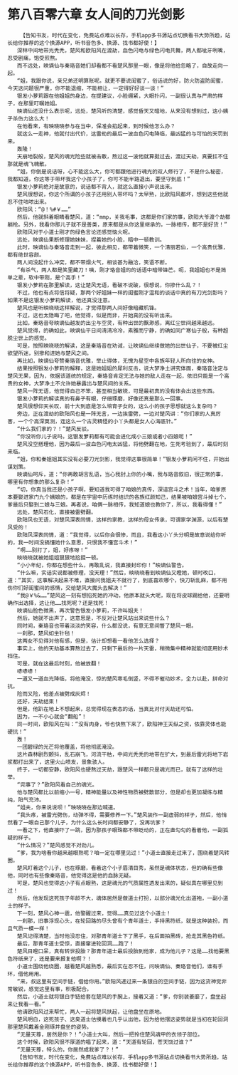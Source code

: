 # 第八百零六章 女人间的刀光剑影
        【告知书友，时代在变化，免费站点难以长存，手机app多书源站点切换看书大势所趋，站长给你推荐的这个换源APP，听书音色多、换源、找书都好使！】
       深林中间地带光秃秃，楚风和欧阳风在渡劫，血色闪电与绿色闪电共舞，两人都呲牙咧嘴，忍受剧痛，饱受煎熬。
       而不远处，映谪仙与秦珞音她们却看都不看楚风那里一眼，像是将他给忽略了，自故走向一起。
       “姐，我跟你说，亲兄弟还明算账呢。就更不要说闺蜜了，俗话说的好，防火防盗防闺蜜，今天这问题很严重，你不能退缩，不能相让，一定得好好谈一谈！”
       银发小萝莉跟在他姐姐的身边，在提建议，小脸绷紧，大眼扑闪，一副很认真与严肃的样子，在那里叮嘱她姐。
       映谪仙还没什么表示呢，远处，楚风听的清楚，感觉昏天又暗地，从来没有想到过，这小姨子杀伤力这么大！
       在他看来，有映晓晓参与在当中，保准会掐起来，到时候他怎么办？
       就这么一走神，他就付出代价，这雷劫的最后一波血色闪电降临，最凶猛的与可怕的天罚到来。
       轰隆！
       天崩地裂般，楚风的魂光险些就被击散，熬过这一波他就算挺过去，渡过天劫，真要扛不住那就是魂飞魄散。
       “姐，你倒是说话呀，心不能这么大，你可都跟他进行魂光的双人修行了，不是什么秘密，我都知道，你这等于带坏我这个小孩子了，你可不能半路退出，要坚守到底！”
       银发小萝莉绝对是故意的，说话都不背人，就这么直接小声说出来。
       楚风很想说，你这个所谓的小孩子还用别人带坏吗？太早熟，比欧阳风都坏，想到这些他就忍不住咕哝出来。
       欧阳风：“@！%#￥……”
       然后，他就斜着眼睛看楚风，道：“mmp，关我毛事，这都是你们家的事，欧阳大爷渡个劫都躺枪。另外，我看你那儿子就不是善类，原来都是从你这里继承的，一脉相传，都不是好货！”
       欧阳风对于小道士刚才的绿色言论还感觉恼火呢。
       远处，映谪仙果断修理她妹妹，捏着她的小脸，暗中一顿教训。
       此时，映谪仙与秦珞音走到一起，彼此相见，都带着微笑，一个清丽若仙，一个高贵优雅，都有绝世容颜。
       两人间没起什么冲突，都不带烟火气，相谈甚为融洽，笑语不断。
       “有杀气，两人都是笑里藏刀！咦，刚才珞音姐的的话语中暗带锋芒。呃，我姐姐也不是简单之辈，软中带刚，是个高手！”
       银发小萝莉在那里解读，这让楚风无语，看破不说破，很想说，你掺什么乱？！
       不过，他也有点将信将疑，那两个好姐妹一样的闺蜜刚才温和的谈话中真的有刀光剑影吗？如果不是这银发小萝莉解读，他还真没注意。
       楚风也是听映晓晓这样解说，才觉得那两人间好像暗藏机锋。
       不过，这也太隐晦了吧，他觉得，似是而非，开始真的没有听出来。
       比如，秦珞音夸映谪仙越发的出尘与空灵，有种出世的飘渺感，离红尘世间越来越远。
       楚风觉得，的确如此，映谪仙平日间清清冷冷，素雅而宁静，的确如同广寒仙子般，有种超脱尘世上的感觉。
       可是，按照映晓晓的解读，这是秦珞音在劝诫，让映谪仙继续做她的出世仙子，不要被红尘欲望所迷，别掺和进她与楚风之间。
       再比如，映谪仙夸赞秦珞音优雅，举止得体，无愧为星空中各族年轻人所向往的女神。
       结果按照银发小萝莉的解释，这是她姐姐的犀利反击，说大梦净土讲究体面，秦珞音注定与楚风无果，因为，依据该道统的规定，秦珞音肯定无法与她的敌人走在一起，依旧只能是一个高贵的女神，大梦净土不允许她暴露出与楚风间的关系。
       楚风一阵无语，他觉得自己不笨，甚至相当敏锐，可是最初真的没有体会出这些东西。
       银发小萝莉的解读真的有鼻子有眼，仔细琢磨，好像还真是那么一回事。
       楚风很想仰天长叹，前十大到底是怎么培育子女的，这么小的孩子思想就这么复杂吗？
       旁边，正在渡劫的欧阳风也是一阵无言，一边挨雷劈，一边对楚风讲：“你们家的人真厉害，一个个高深莫测，连这么一个古灵精怪的小丫头都是女人心海底针。”
       “什么我们家的？！”楚风反驳。
       “你没听你儿子说吗，这银发萝莉都有可能会进化成小三娘或者小四娘呢！”
       楚风没空搭理他，因为最后一波血色闪电太凶猛，将他劈翻在地，生死考验到了，最后时刻来临。
       “姐，你和秦姐姐其实没有必要刀光剑影，我觉得这事很简单！”银发小萝莉闲不住，开始出谋划策。
       映谪仙呵斥，道：“你再敢胡言乱语，当心我封上你的小嘴，我与珞音叙旧，很正常的事，哪里有你想象的那么复杂！”
       “切，你真当我还是小孩子啊，要知道我可得了咱娘的真传，深谙宫斗之术！当年，咱爹原本要娶进家门九个姨娘的，都是在宇宙中历练时结识的各族红颜知己，结果被咱娘宫斗掉七个，爹最后只娶到二娘与三娘。再者说，咱俩一脉相传，我知道娘也教你了，所以，我看得懂！”
       远处，楚风石化，直接被雷劈翻。
       欧阳风也无语，对楚风深表同情，这样的家教，这样的母女传承，可谓家学渊源，以后有楚风受的！
       欧阳风深表同情，道：“我觉得，以后你会很惨，而且，我看这小丫头分明是故意说给你听的，我一时间没搞懂她什么意思，只恨我不懂宫斗术！”
       “啊……别打了，姐，好疼呀！”
       映晓晓就被她姐姐狠狠地拾掇一顿。
       “小小年纪，你都在想些什么，再敢乱说，我直接封印你！”映谪仙警告。
       “什么嘛，实话实说都被修理，没天理！”然后，映晓晓看到映谪仙又瞪她，顿时改口，道：“其实，这事解决起来不难，直接问我姐夫不就行了，到底喜欢哪个，快刀斩乱麻，都不用伤你们好闺蜜间的感情，交给楚风大魔头去解决！”
       “我@￥%&……”楚风这一刻有想掐死她的冲动，他原本就头大呢，现在将皮球踢给他，还要明确作出选择，这让他……找死呢？还是找死！
       映谪仙脸色微黑，再次警告银发小萝莉，不许叫姐夫！
       然后，她就不出声了，这意思是，不反对让楚风站出来说些什么？
       同时间，秦珞音也带着淡淡的笑容，什么都没说，有意无意间瞥了楚风一眼。
       一刹那，楚风如坐针毡！
       这两女不见得对他有感，但是，估计却想看一看他怎么选择？
       事实上，他的天劫基本算熬过去了，只剩下最后的一片天雷，稍微集中精神就能彻底用妙术挡住。
       可是，就在这最后时刻，他被放翻！
       哧哧哧！
       一道又一道血光降临，将他淹没，惊的楚风寒毛倒竖，不得不催动妙术，全力以赴，拼命对抗。
       险而又险，他差点被劈成灰烬！
       还好，天劫结束！
       但是，他趴在地上不想起来，总觉得现在表态的话，当真比对付天劫还可怕。
       因为，一不小心就会“翻船”！
       同一时间，欧阳风在叫：“没有肉身，爷也快熬下来了，欧阳神王天纵之资，依靠灵体也能硬抗！”
       轰！
       一团碧绿的光芒将他覆盖，将他彻底淹没。
       这片森林剧烈颤抖，乱石崩飞，河流干枯，中间光秃秃的地带在扩大，到最后雷光将地下岩浆都打出来了，这里火山喷发，景象骇人。
       终于，一切都安静，欧阳风也硬熬过天劫，跟楚风一样都只是魂光而已，就有了这样的壮举。
       “完事了？”欧阳风看自己的魂光。
       他与楚风都比以前缩小一号，精神能量以及神性物质被劈散部分，但是却也更加凝练与精纯，阳气充沛。
       “姐夫，你来说说呗！”映晓晓在那边喊道。
       “我头疼，被雷光劈伤，动弹不得，需要修养一下。”楚风装作一副虚弱的样子，然后，他悄然看了一眼自己那个儿子，为什么这么长时间都安静了，没再坑爹？
       一看之下，他直接吓了一跳，因为那孩子眼珠都不带眨动的，正在直勾勾的看着他，一副狐疑的样子。
       “什么情况？”楚风感觉不对劲儿。
       “爹，我为啥看你越来越眼熟呢？咱一定在哪里见过！”小道士直接走过来了，围绕着楚风转圈。
       楚风盯着这个儿子，也在琢磨，看着这个小子眉清目秀，虽然是魂体状态，但的确有些像他，同时也有些像秦珞音，他觉得这是他的血脉无疑。
       可是，楚风也觉得这小子有点眼熟，这是魂光的气质属性透发出来的，疑似真在哪里见到过！
       然后，他发现这死孩子年龄不大，魂体居然是做道士打扮，以部分魂光化出道袍，一副小道士的样子。
       下一刻，楚风心神一震，他警醒过来，觉得……真见过这个小道士！
       一刹那，旧事浮现心头，在轮回路的尽头曾有个青年道士，手持黑符纸，就是这种装扮，而且气质一模一样！
       楚风记得清楚，当时他没忍住，对那青年道士下了黑手，在后面拍黑砖，抢走其黑色符纸。
       最后，那青年道士受惊，直接窜进轮回洞……跑了！
       楚风目瞪口呆，真有转世投胎？那青年道士最后投胎到他家，成为他儿子？这是……找他要黑色符纸来了，还是要来报复他啊？！
       小道士围绕他绕圈，越看楚风越熟悉，最后实在忍不住，问映谪仙、秦珞音他们，谁有手环，借他用用。
       “来，叔这里有空间手链，借给你用。”欧阳风递过来一条银白的空间手链，因为这货神觉非常敏锐，感觉这里有事，积极配合。
       然后，小道士就将银白手链给套在楚风的手腕上，接着又道：“爹，你别装萎靡了，盘坐起来让我看一看。”
       他请欧阳风过来帮忙，两人一起将楚风扶起，让他盘坐在原地。
       楚风明白，这死孩子、这臭道士估摸着也几乎认出他，因为给他摆这姿势就是当初在轮回洞那里楚风戴着金刚琢并盘坐的姿势。
       “无量天尊，居然是你？！”小道士大叫，然后一把拎住楚风魂甲的衣领子部位。
       这个时候，欧阳风很不厚道的唱了起来，道：“天道有轮回，苍天饶过谁？”
       “无量天尊，特么的，你居然成我爹了？！”
       【告知书友，时代在变化，免费站点难以长存，手机app多书源站点切换看书大势所趋，站长给你推荐的这个换源APP，听书音色多、换源、找书都好使！】